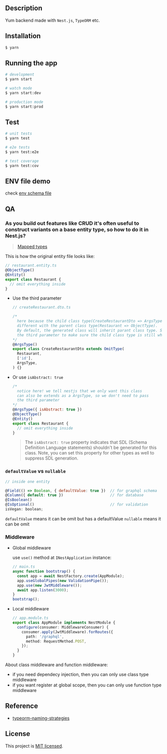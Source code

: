 ## Description

Yum backend made with `Nest.js`, `TypeORM` etc.

## Installation

```bash
$ yarn
```

## Running the app

```bash
# development
$ yarn start

# watch mode
$ yarn start:dev

# production mode
$ yarn start:prod
```

## Test

```bash
# unit tests
$ yarn test

# e2e tests
$ yarn test:e2e

# test coverage
$ yarn test:cov
```

## ENV file demo

check [env schema file](https://github.com/evantianx/yum/blob/master/server/src/config/envValidationSchema.ts#L3~L15)

## QA

### As you build out features like CRUD it's often useful to construct variants on a base entity type, so how to do it in Nest.js?

> [Mapped types](https://docs.nestjs.com/graphql/mapped-types)

This is how the original entity file looks like:

```js
// restaurant.entity.ts
@ObjectType()
@Entity()
export class Restaurant {
  // omit everything inside
}
```

- Use the third parameter

  ```js
  // createRestaurant.dto.ts

  /*
    here because the child class type(CreateRestaurantDto => ArgsType) is
    different with the parent class type(Restaurant => ObjectType).
    By default, the generated class will inherit parant class type. So we need to pass
    the third parameter to make sure the child class type is still what we want.
  */
  @ArgsType()
  export class CreateRestaurantDto extends OmitType(
    Restaurant,
    ['id'],
    ArgsType,
  ) {}
  ```

- Or use `isAbstract: true`

  ```js
  /*
    notice here! we tell nestjs that we only want this class
    can also be extends as a ArgsType, so we don't need to pass 
    the third parameter
  */
  @ArgsType({ isAbstract: true })
  @ObjectType()
  @Entity()
  export class Restaurant {
    // omit everything inside
  }
  ```

  > The `isAbstract: true` property indicates that SDL (Schema Definition Language statements) shouldn't be generated for this class. Note, you can set this property for other types as well to suppress SDL generation.

### `defaultValue` vs `nullable`

```js
// inside one entity

@Field(() => Boolean, { defaultValue: true })  // for graphql schema
@Column({ default: true })                     // for database
@IsBoolean()
@IsOptional()                                  // for validation
isVegan: boolean;
```

`defaultValue` means it can be omit but has a defaultValue
`nullable` means it can be omit

### Middleware

- Global middleware

  use `use()` method at `INestApplication` instance:

  ```ts
  // main.ts
  async function bootstrap() {
    const app = await NestFactory.create(AppModule);
    app.useGlobalPipes(new ValidationPipe());
    app.use(new JwtMiddleware());
    await app.listen(3000);
  }
  bootstrap();
  ```

- Local middleware

  ```ts
  // app.module.ts
  export class AppModule implements NestModule {
    configure(consumer: MiddlewareConsumer) {
      consumer.apply(JwtMiddleware).forRoutes({
        path: '/graphql',
        method: RequestMethod.POST,
      });
    }
  }
  ```

About class middleware and function middleware:

- if you need dependecy injection, then you can only use class type middleware
- if you want register at global scope, then you can only use function type middleware

## Reference

- [typeorm-naming-strategies](https://github.com/tonivj5/typeorm-naming-strategies#readme)

## License

This project is [MIT licensed](LICENSE).
